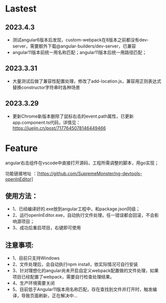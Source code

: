 # Lastest 

## 2023.4.3 
- 测试angular6版本后发现，custom-webpack在8版本之前都没有dev-server，需要额外下载@angular-builders/dev-server，已兼容
- angular11版本前统一用名称匹配；angular11版本后统一用路径匹配；

## 2023.3.31

- 大量测试后做了兼容性配置处理，修改了add-location.js，兼容用正则表达式替换constructor字符串时各种场景

## 2023.3.29

- 更新Chrome新版本删除了鼠标右击的event.path属性，已更新app.component.ts代码，详情见：https://juejin.cn/post/7177645078146449466
 


# Feature
angular右击组件在vscode中直接打开源码，工程所需调整的脚本，用go实现；

功能链接地址 ：[https://github.com/SupremeMonster/ng-devtools-openInEditor]

## 使用方法：
- 1、已经编译好的.exe放到angular工程中，和package.json同级；
- 2、运行openInEditor.exe，自动执行文件处理，任一错误都会回滚，不会影响源项目；
- 3、成功后重启项目，右键即可使用

## 注意事项:

- 1、目前只支持Windows
- 2、文件处理后，会自动执行npm install，依实际情况可自行安装
- 3、针对理想化的angular尚未开启自定义webpack配置做的文件处理，如果项目已经配置了webpack，需要自行检查处理结果。
- 4、生产环境需要关闭
- 5、目前低于Angular11版本用名称匹配，存在查找到文件并打开时，触发编译，导致页面刷新，正在解决中...
